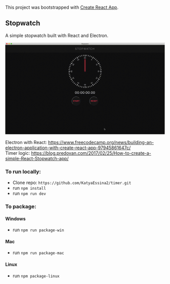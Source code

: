This project was bootstrapped with [Create React App](https://github.com/facebook/create-react-app).

## Stopwatch

A simple stopwatch built with React and Electron.

![Stopwatch](Stopwatch.gif)

Electron with React: https://www.freecodecamp.org/news/building-an-electron-application-with-create-react-app-97945861647c/ <br/>
Timer logic: https://blog.predovan.com/2017/02/25/How-to-create-a-simple-React-Stopwatch-app/

### To run locally:

- Clone repo: `https://github.com/KatyaEssina2/timer.git`
- run `npm install`
- run `npm run dev`

### To package:

#### Windows

- run `npm run package-win`

#### Mac

- run `npm run package-mac`

#### Linux

- run `npm package-linux`
